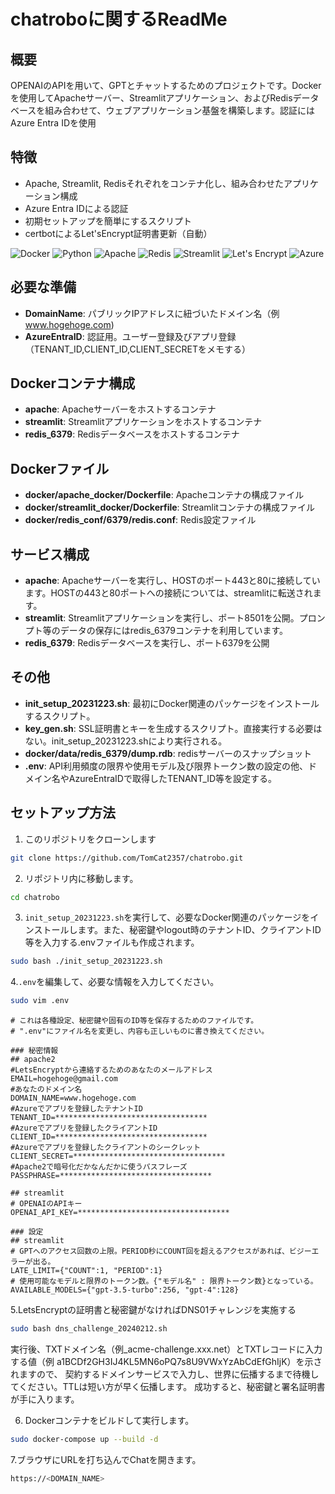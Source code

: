 # chatroboに関するReadMe

## 概要
OPENAIのAPIを用いて、GPTとチャットするためのプロジェクトです。Dockerを使用してApacheサーバー、Streamlitアプリケーション、およびRedisデータベースを組み合わせて、ウェブアプリケーション基盤を構築します。認証にはAzure Entra IDを使用

## 特徴
- Apache, Streamlit, Redisそれぞれをコンテナ化し、組み合わせたアプリケーション構成
- Azure Entra IDによる認証
- 初期セットアップを簡単にするスクリプト
- certbotによるLet'sEncrypt証明書更新（自動）

![Docker](https://img.shields.io/badge/Docker-2496ED?logo=docker&logoColor=white)
![Python](https://img.shields.io/badge/Python-3776AB?logo=python&logoColor=white)
![Apache](https://img.shields.io/badge/Apache-D22128?logo=apache&logoColor=white)
![Redis](https://img.shields.io/badge/Redis-DC382D?logo=redis&logoColor=white)
![Streamlit](https://img.shields.io/badge/Streamlit-FF4B4B?logo=streamlit&logoColor=white)
![Let's Encrypt](https://img.shields.io/badge/Let's%20Encrypt-003A70?logo=letsencrypt&logoColor=white)
![Azure](https://img.shields.io/badge/Azure-007FFF?logo=microsoftazure&logoColor=white)

## 必要な準備
 - **DomainName**: パブリックIPアドレスに紐づいたドメイン名（例 www.hogehoge.com)
 - **AzureEntraID**: 認証用。ユーザー登録及びアプリ登録（TENANT_ID,CLIENT_ID,CLIENT_SECRETをメモする）

## Dockerコンテナ構成
- **apache**: Apacheサーバーをホストするコンテナ
- **streamlit**: Streamlitアプリケーションをホストするコンテナ
- **redis_6379**: Redisデータベースをホストするコンテナ

## Dockerファイル
- **docker/apache_docker/Dockerfile**: Apacheコンテナの構成ファイル
- **docker/streamlit_docker/Dockerfile**: Streamlitコンテナの構成ファイル
- **docker/redis_conf/6379/redis.conf**: Redis設定ファイル

## サービス構成
- **apache**: Apacheサーバーを実行し、HOSTのポート443と80に接続しています。HOSTの443と80ポートへの接続については、streamlitに転送されます。
- **streamlit**: Streamlitアプリケーションを実行し、ポート8501を公開。プロンプト等のデータの保存にはredis_6379コンテナを利用しています。
- **redis_6379**: Redisデータベースを実行し、ポート6379を公開

## その他
- **init_setup_20231223.sh**: 最初にDocker関連のパッケージをインストールするスクリプト。
- **key_gen.sh**: SSL証明書とキーを生成するスクリプト。直接実行する必要はない。init_setup_20231223.shにより実行される。
- **docker/data/redis_6379/dump.rdb**: redisサーバーのスナップショット
- **.env**: API利用頻度の限界や使用モデル及び限界トークン数の設定の他、ドメイン名やAzureEntraIDで取得したTENANT_ID等を設定する。

## セットアップ方法
1. このリポジトリをクローンします
```bash
git clone https://github.com/TomCat2357/chatrobo.git
```

2. リポジトリ内に移動します。
```bash
cd chatrobo
```

3. `init_setup_20231223.sh`を実行して、必要なDocker関連のパッケージをインストールします。また、秘密鍵やlogout時のテナントID、クライアントID等を入力する.envファイルも作成されます。
```bash
sudo bash ./init_setup_20231223.sh
```

4.`.env`を編集して、必要な情報を入力してください。
```bash
sudo vim .env
```

```.envの中身
# これは各種設定、秘密鍵や固有のID等を保存するためのファイルです。
# ".env"にファイル名を変更し、内容も正しいものに書き換えてください。

### 秘密情報
## apache2
#LetsEncryptから連絡するためのあなたのメールアドレス
EMAIL=hogehoge@gmail.com
#あなたのドメイン名
DOMAIN_NAME=www.hogehoge.com
#Azureでアプリを登録したテナントID
TENANT_ID=**********************************
#Azureでアプリを登録したクライアントID
CLIENT_ID=**********************************
#Azureでアプリを登録したクライアントのシークレット
CLIENT_SECRET=**********************************
#Apache2で暗号化だかなんだかに使うパスフレーズ
PASSPHRASE=**********************************

## streamlit
# OPENAIのAPIキー
OPENAI_API_KEY=**********************************

### 設定
## streamlit
# GPTへのアクセス回数の上限。PERIOD秒にCOUNT回を超えるアクセスがあれば、ビジーエラーが出る。
LATE_LIMIT={"COUNT":1, "PERIOD":1}
# 使用可能なモデルと限界のトークン数。{"モデル名" : 限界トークン数}となっている。
AVAILABLE_MODELS={"gpt-3.5-turbo":256, "gpt-4":128}
```
5.LetsEncryptの証明書と秘密鍵がなければDNS01チャレンジを実施する
```bash
sudo bash dns_challenge_20240212.sh
```
実行後、TXTドメイン名（例_acme-challenge.xxx.net）とTXTレコードに入力する値（例 a1BCDf2GH3IJ4KL5MN6oPQ7s8U9VWxYzAbCdEfGhIjK）を示されますので、
契約するドメインサービスで入力し、世界に伝播するまで待機してください。TTLは短い方が早く伝播します。
成功すると、秘密鍵と署名証明書が手に入ります。

6. Dockerコンテナをビルドして実行します。
```bash
sudo docker-compose up --build -d
```

7.ブラウザにURLを打ち込んでChatを開きます。
```bash
https://<DOMAIN_NAME>
```
